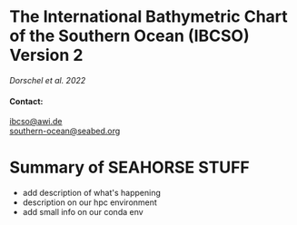 # The International Bathymetric Chart of the Southern Ocean (IBCSO) Version 2

*Dorschel et al. 2022*

#### Contact:

ibcso@awi.de  
southern-ocean@seabed.org

# Summary of SEAHORSE STUFF

- add description of what's happening
- description on our hpc environment
- add small info on our conda env
